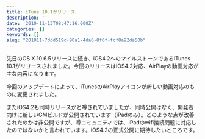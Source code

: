```yaml
---
title: iTune 10.1がリリース
description: ''
date: '2010-11-13T08:47:16.000Z'
categories: []
keywords: []
slug: "201011-7ddd519c-90a1-4da6-8f6f-fcf8a92da50b"
---
```

先日のOS X 10.6.5リリースに続き、iOS4.2へのマイルストーンであるiTunes 10.1がリリースされました。今回のリリースはiOS4.2対応、AirPlayの動画対応が主な内容になります。

今回のアップデートによって、iTunesのAirPlayアイコンが新しい動画対応のものに変更されました。

またiOS4.2も同時リリースかと噂されていましたが、同時公開はなく、開発者向けに新しいGMビルドが公開されています（iPadのみ）。どのような点が改善されたのかは非公開ですが、噂コミュニティでは、iPadのwifi接続問題に対応したのではないかと言われています。iOS4.2の正式公開に期待したいところです。